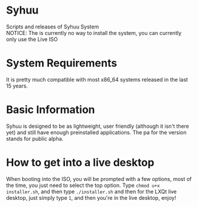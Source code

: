 # Syhuu
Scripts and releases of Syhuu System <br>
NOTICE: The is currently no way to install the system, you can currently only use the Live ISO
# System Requirements
It is pretty much compatible with most x86_64 systems released in the last 15 years.
# Basic Information
Syhuu is designed to be as lightweight, user friendly (although it isn't there yet) and still have enough preinstalled applications. The pa for the version stands for public alpha.
# How to get into a live desktop
When booting into the ISO, you will be prompted with a few options, most of the time, you just need to select the top option. Type `chmod u+x installer.sh`, and then type `./installer.sh` and then for the LXQt live desktop, just simply type `1`, and then you're in the live desktop, enjoy!
